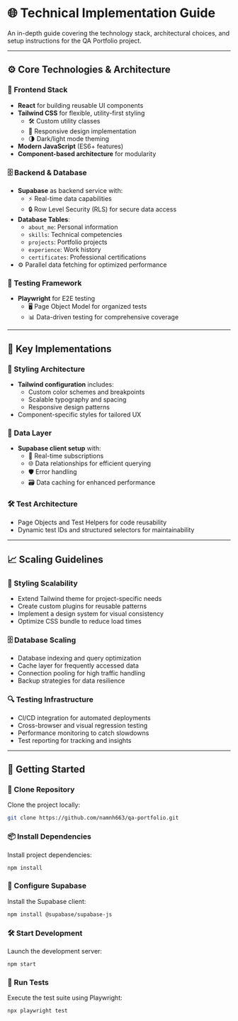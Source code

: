 # 🌐 Technical Implementation Guide

An in-depth guide covering the technology stack, architectural choices, and setup instructions for the QA Portfolio project.

---

## ⚙️ Core Technologies & Architecture

### 🚀 Frontend Stack
- **React** for building reusable UI components
- **Tailwind CSS** for flexible, utility-first styling
  - 🛠️ Custom utility classes
  - 📱 Responsive design implementation
  - 🌗 Dark/light mode theming
- **Modern JavaScript** (ES6+ features)
- **Component-based architecture** for modularity

### 🗄️ Backend & Database
- **Supabase** as backend service with:
  - ⚡ Real-time data capabilities
  - 🔒 Row Level Security (RLS) for secure data access
- **Database Tables**:
  - `about_me`: Personal information
  - `skills`: Technical competencies
  - `projects`: Portfolio projects
  - `experience`: Work history
  - `certificates`: Professional certifications
- ⚙️ Parallel data fetching for optimized performance

### 🧪 Testing Framework
- **Playwright** for E2E testing
  - 🖥️ Page Object Model for organized tests
  - 📊 Data-driven testing for comprehensive coverage

---

## 🔑 Key Implementations

### 🎨 Styling Architecture
- **Tailwind configuration** includes:
  - Custom color schemes and breakpoints
  - Scalable typography and spacing
  - Responsive design patterns
- Component-specific styles for tailored UX

### 🔗 Data Layer
- **Supabase client setup** with:
  - 🔄 Real-time subscriptions
  - 🌐 Data relationships for efficient querying
  - 🛡️ Error handling
  - 🗃️ Data caching for enhanced performance

### 🛠️ Test Architecture
- Page Objects and Test Helpers for code reusability
- Dynamic test IDs and structured selectors for maintainability

---

## 📈 Scaling Guidelines

### 🎨 Styling Scalability
- Extend Tailwind theme for project-specific needs
- Create custom plugins for reusable patterns
- Implement a design system for visual consistency
- Optimize CSS bundle to reduce load times

### 🗄️ Database Scaling
- Database indexing and query optimization
- Cache layer for frequently accessed data
- Connection pooling for high traffic handling
- Backup strategies for data resilience

### 🔍 Testing Infrastructure
- CI/CD integration for automated deployments
- Cross-browser and visual regression testing
- Performance monitoring to catch slowdowns
- Test reporting for tracking and insights

---

## 🚀 Getting Started

### 📂 Clone Repository
Clone the project locally:
```bash
git clone https://github.com/namnh663/qa-portfolio.git
```

### 📦 Install Dependencies
Install project dependencies:
```bash
npm install
```

### 🔧 Configure Supabase
Install the Supabase client:
```bash
npm install @supabase/supabase-js
```

### 🛠️ Start Development
Launch the development server:
```bash
npm start
```

### 🧪 Run Tests
Execute the test suite using Playwright:
```bash
npx playwright test
```